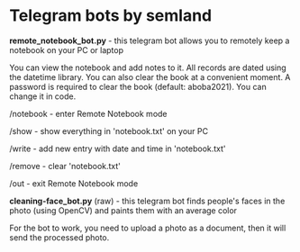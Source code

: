 # Telegram bots by semland

**remote_notebook_bot.py** - this telegram bot allows you to remotely keep a notebook on your PC or laptop

You can view the notebook and add notes to it. All records are dated using the datetime library. You can also clear the book at a convenient moment. A password is required to clear the book (default: aboba2021). You can change it in code.

/notebook - enter Remote Notebook mode

/show - show everything in 'notebook.txt' on your PC

/write - add new entry with date and time in 'notebook.txt'

/remove - clear 'notebook.txt'

/out - exit Remote Notebook mode

**cleaning-face_bot.py** (raw) - this telegram bot finds people's faces in the photo (using OpenCV) and paints them with an average color

For the bot to work, you need to upload a photo as a document, then it will send the processed photo.
